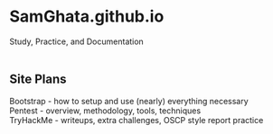 # SamGhata.github.io
Study, Practice, and Documentation<br>
<br>
## Site Plans
Bootstrap - how to setup and use (nearly) everything necessary<br>
Pentest - overview, methodology, tools, techniques<br>
TryHackMe - writeups, extra challenges, OSCP style report practice<br>
